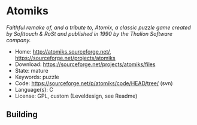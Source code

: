# Atomiks

_Faithful remake of, and a tribute to, Atomix, a classic puzzle game created by Softtouch & RoSt and published in 1990 by the Thalion Software company._

- Home: http://atomiks.sourceforge.net/, https://sourceforge.net/projects/atomiks
- Download: https://sourceforge.net/projects/atomiks/files
- State: mature
- Keywords: puzzle
- Code: https://sourceforge.net/p/atomiks/code/HEAD/tree/ (svn)
- Language(s): C
- License: GPL, custom (Leveldesign, see Readme)

## Building

